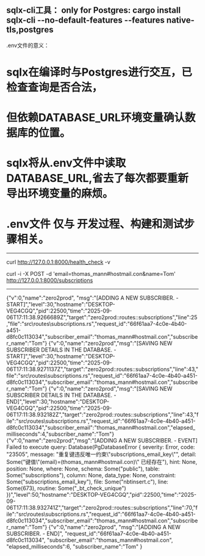 sqlx-cli工具：
only for Postgres:
    cargo install sqlx-cli --no-default-features --features native-tls,postgres
----------------------------------------------------------------------------------------

.env文件的意义：
# sqlx在编译时与Postgres进行交互，已检查查询是否合法，
# 但依赖DATABASE_URL环境变量确认数据库的位置。
# sqlx将从.env文件中读取DATABASE_URL,省去了每次都要重新导出环境变量的麻烦。
# .env文件 仅与 开发过程、构建和测试步骤相关。
-----------------------------------------------------------------------------------------

curl http://127.0.0.1:8000/health_check -v

curl -i -X POST -d 'email=thomas_mann#hostmail.con&name=Tom' http://127.0.0.1:8000/subscriptions

-----------------------------------------------------------------------------------------


{"v":0,"name":"zero2prod",
"msg":"[ADDING A NEW SUBSCRIBER. - START]","level":30,"hostname":"DESKTOP-VEG4CGQ","pid":22500,"time":"2025-09-06T17:11:38.9266689Z","target":"zero2prod::routes::subscriptions","line":25,"file":"src\\routes\\subscriptions.rs","request_id":"66f61aa7-4c0e-4b40-a451-d8fc0c113034","subscriber_email":"thomas_mann#hostmail.con","subscriber_name":"Tom"}
{"v":0,"name":"zero2prod","msg":"[SAVING NEW SUBSCRIBER DETAILS IN THE DATABASE. - START]","level":30,"hostname":"DESKTOP-VEG4CGQ","pid":22500,"time":"2025-09-06T17:11:38.9271137Z","target":"zero2prod::routes::subscriptions","line":43,"file":"src\\routes\\subscriptions.rs","request_id":"66f61aa7-4c0e-4b40-a451-d8fc0c113034","subscriber_email":"thomas_mann#hostmail.con","subscriber_name":"Tom"}
{"v":0,"name":"zero2prod","msg":"[SAVING NEW SUBSCRIBER DETAILS IN THE DATABASE. - END]","level":30,"hostname":"DESKTOP-VEG4CGQ","pid":22500,"time":"2025-09-06T17:11:38.932182Z","target":"zero2prod::routes::subscriptions","line":43,"file":"src\\routes\\subscriptions.rs","request_id":"66f61aa7-4c0e-4b40-a451-d8fc0c113034","subscriber_email":"thomas_mann#hostmail.con","elapsed_milliseconds":4,"subscriber_name":"Tom"}
{"v":0,"name":"zero2prod","msg":"[ADDING A NEW SUBSCRIBER. - EVENT] Failed to execute query: Database(PgDatabaseError { severity: Error, code: \"23505\", message: \"重复键违反唯一约束\\\"subscriptions_email_key\\\"\", detail: Some(\"键值\\\"(email)=(thomas_mann#hostmail.con)\\\" 已经存在\"), hint: None, position: None, where: None, schema: Some(\"public\"), table: Some(\"subscriptions\"), column: None, data_type: None, constraint: Some(\"subscriptions_email_key\"), file: Some(\"nbtinsert.c\"), line: Some(673), routine: Some(\"_bt_check_unique\") })","level":50,"hostname":"DESKTOP-VEG4CGQ","pid":22500,"time":"2025-09-06T17:11:38.932741Z","target":"zero2prod::routes::subscriptions","line":70,"file":"src\\routes\\subscriptions.rs","request_id":"66f61aa7-4c0e-4b40-a451-d8fc0c113034","subscriber_email":"thomas_mann#hostmail.con","subscriber_name":"Tom"}
{"v":0,"name":"zero2prod",
"msg":"[ADDING A NEW SUBSCRIBER. - END]",
"request_id":"66f61aa7-4c0e-4b40-a451-d8fc0c113034",
"subscriber_email":"thomas_mann#hostmail.con",
"elapsed_milliseconds":6,
"subscriber_name":"Tom"
}
